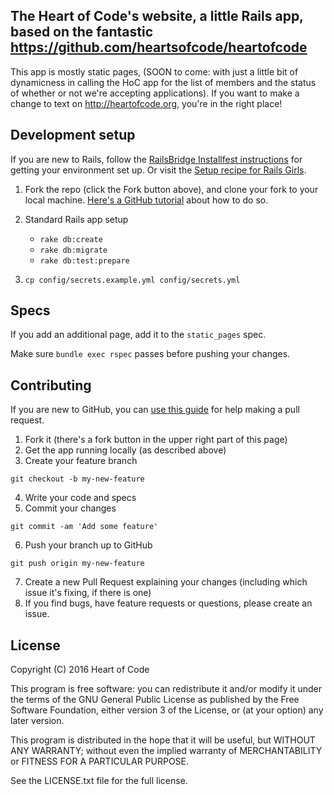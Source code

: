 ## The Heart of Code's website, a little Rails app, based on the fantastic https://github.com/heartsofcode/heartofcode

This app is mostly static pages, (SOON to come: with just a little bit of dynamicness in calling the HoC app for the list of members and the status of whether or not we're accepting applications). If you want to make a change to text on http://heartofcode.org, you're in the right place!

## Development setup

If you are new to Rails, follow the [RailsBridge Installfest instructions](http://installfest.railsbridge.org/installfest/) for getting your environment set up. Or visit the [Setup recipe for Rails Girls](http://guides.railsgirls.com/install).

1. Fork the repo (click the Fork button above), and clone your fork to your local machine. [Here's a GitHub tutorial](https://help.github.com/articles/fork-a-repo/) about how to do so.

2. Standard Rails app setup
    * `rake db:create`
    * `rake db:migrate`
    * `rake db:test:prepare`

3. `cp config/secrets.example.yml config/secrets.yml`

## Specs

If you add an additional page, add it to the `static_pages` spec.

Make sure `bundle exec rspec` passes before pushing your changes.

## Contributing

If you are new to GitHub, you can [use this guide](http://railsbridge.github.io/bridge_troll/) for help making a pull request.

1. Fork it (there's a fork button in the upper right part of this page)
2. Get the app running locally (as described above)
3. Create your feature branch

  ```
  git checkout -b my-new-feature
  ```

4. Write your code and specs
5. Commit your changes

  ```
  git commit -am 'Add some feature'
  ```

6. Push your branch up to GitHub

  ```
  git push origin my-new-feature
  ```

7. Create a new Pull Request explaining your changes (including which issue it's fixing, if there is one)
8. If you find bugs, have feature requests or questions, please create an issue.


## License

Copyright (C) 2016 Heart of Code

This program is free software: you can redistribute it and/or modify it under the terms of the GNU General Public License as published by the Free Software Foundation, either version 3 of the License, or (at your option) any later version.

This program is distributed in the hope that it will be useful, but WITHOUT ANY WARRANTY; without even the implied warranty of MERCHANTABILITY or FITNESS FOR A PARTICULAR PURPOSE.

See the LICENSE.txt file for the full license.
